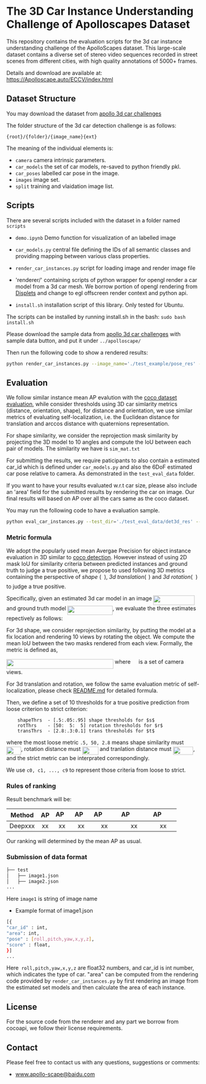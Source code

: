 # The 3D Car Instance Understanding Challenge of Apolloscapes Dataset

This repository contains the evaluation scripts for the 3d car instance understanding challenge of the ApolloScapes dataset. This large-scale dataset contains a diverse set of stereo video sequences recorded in street scenes from different cities, with high quality annotations of 5000+ frames.

Details and download are available at: https://Apolloscape.auto/ECCV/index.html


## Dataset Structure
You may download the dataset from [apollo 3d car challenges](http://apolloscape.auto/ECCV/challenge.html)

The folder structure of the 3d car detection challenge is as follows:
```
{root}/{folder}/{image_name}{ext}
```

The meaning of the individual elements is:
 - `camera`   camera intrinsic parameters.
 - `car_models`   the set of car models, re-saved to python friendly pkl.
 - `car_poses`   labelled car pose in the image.
 - `images` image set. 
 - `split` training and vlaidation image list. 


## Scripts
There are several scripts included with the dataset in a folder named `scripts`
 - `demo.ipynb`    Demo function for visualization of an labelled image

 - `car_models.py`  central file defining the IDs of all semantic classes and providing mapping between various class properties.
 - `render_car_instances.py`  script for loading image and render image file
 - 'renderer/'      containing scripts of python wrapper for opengl render a car model from a 3d car mesh. We borrow portion of opengl rendering from [Displets](http://www.cvlibs.net/projects/displets/) and change to egl offscreen render context and python api.
 - `install.sh`     installation script of this library. Only tested for Ubuntu.

The scripts can be installed by running install.sh in the bash:
`sudo bash install.sh`

Please download the sample data from 
[apollo 3d car challenges](http://apolloscape.auto/ECCV/challenge.html) with sample data button, and put it under ```../apolloscape/``` 

Then run the following code to show a rendered results:
```bash
python render_car_instances.py --image_name='./test_example/pose_res' --data_dir='../apolloscape/3d_car_instance_sample'
```

## Evaluation

We follow similar instance mean AP evalution with the [coco dataset evaluation](https://github.com/cocodataset/cocoapi), while consider thresholds using 3D car simlarity metrics (distance, orientation, shape), for distance and orientation, we use similar metrics of evaluating self-localization, i.e. the Euclidean distance for translation and arccos distance with quaternions representation.

For shape similarity, we consider the reprojection mask similarity by projecting the 3D model to 10 angles and compute the IoU between each pair of models. The similarity we have is ```sim_mat.txt```

For submitting the results, we require paticipants to also contain a estimated car_id which is defined under ```car_models.py``` and also the 6DoF estimated car pose relative to camera. As demonstrated in the ```test_eval_data``` folder.

If you want to have your results evaluated w.r.t car size, please also include an 'area' field for the submitted results by rendering the car on image.
Our final results will based on AP over all the cars same as the coco dataset.

You may run the following code to have a evaluation sample.
```bash
python eval_car_instances.py --test_dir='./test_eval_data/det3d_res' --gt_dir='./test_eval_data/det3d_gt' --res_file='./test_eval_data/res.txt'
```

### Metric formula

We adopt the popularly used mean Avergae Precision for object instance evaluation in 3D similar to [coco detection](http://cocodataset.org/#detection-eval). However instead of using 2D mask IoU for similarity criteria between predicted instances and ground truth to judge a true positive, we propose to used following 3D metrics containing the perspective of *shape* (<img src="/car_instance/tex/6f9bad7347b91ceebebd3ad7e6f6f2d1.svg?invert_in_darkmode&sanitize=true" align=middle width=7.7054801999999905pt height=14.15524440000002pt/>), *3d translation*(<img src="/car_instance/tex/4f4f4e395762a3af4575de74c019ebb5.svg?invert_in_darkmode&sanitize=true" align=middle width=5.936097749999991pt height=20.221802699999984pt/>) and *3d rotation*(<img src="/car_instance/tex/89f2e0d2d24bcf44db73aab8fc03252c.svg?invert_in_darkmode&sanitize=true" align=middle width=7.87295519999999pt height=14.15524440000002pt/>) to judge a true positive.

Specifically, given an estimated 3d car model in an image <img src="/car_instance/tex/36b2583e4d8685215773a8f4cc991656.svg?invert_in_darkmode&sanitize=true" align=middle width=107.66574884999997pt height=24.65753399999998pt/> and ground truth model <img src="/car_instance/tex/282ebdd2ff53dca1412d731c08bec6dc.svg?invert_in_darkmode&sanitize=true" align=middle width=117.63534089999999pt height=24.65753399999998pt/>, we evaluate the three estimates repectively as follows:

For 3d shape, we consider reprojection similarity, by putting the model at a fix location and rendering 10 views by rotating the object. We compute the mean IoU between the two masks rendered from each view. Formally, the metric is defined as,

<img src="/car_instance/tex/7fd91dc63d08fe9f22b0ce7cc54973dc.svg?invert_in_darkmode&sanitize=true" align=middle width=278.93147369999997pt height=24.657735299999988pt/>
where <img src="/car_instance/tex/a9a3a4a202d80326bda413b5562d5cd1.svg?invert_in_darkmode&sanitize=true" align=middle width=13.242037049999992pt height=22.465723500000017pt/> is a set of camera views.

For 3d translation and rotation, we follow the same evaluation metric of self-localization, please check [README.md](../self_localization/README.md) for detailed formula.

Then, we define a set of 10 thresholds for a true positive prediction from loose criterion to strict criterion:

```
    shapeThrs  - [.5:.05:.95] shape thresholds for $s$
    rotThrs    - [50:  5:  5] rotation thresholds for $r$
    transThrs  - [2.8:.3:0.1] trans thresholds for $t$
```
where the most loose metric ```.5, 50, 2.8``` means shape similarity must <img src="/car_instance/tex/82933ae1b048283d7d52c25038a205e8.svg?invert_in_darkmode&sanitize=true" align=middle width=38.35617554999999pt height=21.18721440000001pt/>, rotation distance must <img src="/car_instance/tex/9dbc26e62bdd6a9004a4e2eac91577e3.svg?invert_in_darkmode&sanitize=true" align=middle width=42.00916004999999pt height=21.18721440000001pt/> and tranlation distance must <img src="/car_instance/tex/ca1c10083b32a6b27b4f70128b09b697.svg?invert_in_darkmode&sanitize=true" align=middle width=52.789274999999996pt height=21.18721440000001pt/>, and the strict metric can be interprated correspondingly.

We use ```c0, c1, ..., c9``` to represent those criteria from loose to strict.


### Rules of ranking

Result benchmark will be:

| Method | AP | AP<img src="/car_instance/tex/f5606b459052f4b8daf6643aa31f3f2a.svg?invert_in_darkmode&sanitize=true" align=middle width=11.46835139999999pt height=14.15524440000002pt/> |  AP<img src="/car_instance/tex/a208b77cb1de63a4427210b05991d250.svg?invert_in_darkmode&sanitize=true" align=middle width=11.46835139999999pt height=14.15524440000002pt/> |  AP<img src="/car_instance/tex/5c71b8d8389a7db46d6f7ca3fe55d85c.svg?invert_in_darkmode&sanitize=true" align=middle width=33.447178049999984pt height=14.15524440000002pt/> | AP<img src="/car_instance/tex/f61e0ba78ad249b2db8b97e556065558.svg?invert_in_darkmode&sanitize=true" align=middle width=44.652151499999995pt height=14.15524440000002pt/> | AP<img src="/car_instance/tex/dd49cdc20271fef88b013ce6bb79b762.svg?invert_in_darkmode&sanitize=true" align=middle width=30.874481549999988pt height=14.15524440000002pt/> | 
| ------ |:------:|:------:|:------:|:------:|:------:|:------:|
| Deepxxx |xx  | xx  | xx | xx |  xx | xx |

Our ranking will determined by the mean AP as usual.


### Submission of data format

```bash
├── test
│   ├── image1.json
│   ├── image2.json
...
```
Here ```image1``` is string  of image name

 - Example format of image1.json

``` bash
[{
"car_id" : int, 
"area": int,
"pose" : [roll,pitch,yaw,x,y,z], 
"score" : float,
}]
...
```

Here``` roll,pitch,yaw,x,y,z``` are float32 numbers, and car_id is int number, which indicates the type of car. "area" can be computed from the rendering code provided by ```render_car_instances.py``` by first rendering an image from the estimated set models and then calculate the area of each instance.


## License
For the source code from the renderer and any part we borrow from cocoapi, we follow their license requirements.


## Contact

Please feel free to contact us with any questions, suggestions or comments:
* www.apollo-scape@baidu.com
